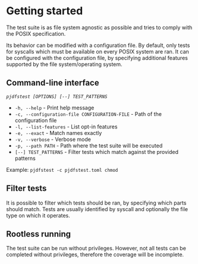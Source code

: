 # Getting started

The test suite is as file system agnostic as possible
and tries to comply with the POSIX specification.

Its behavior can be modified with a configuration file.
By default, only tests for syscalls which must be available on every POSIX system are ran.
It can be configured with the configuration file, by specifying additional features
supported by the file system/operating system.

## Command-line interface

*`pjdfstest [OPTIONS] [--] TEST_PATTERNS`*

* `-h, --help` - Print help message
* `-c, --configuration-file CONFIGURATION-FILE` - Path of the configuration file
* `-l, --list-features` - List opt-in features
* `-e, --exact` - Match names exactly
* `-v, --verbose` - Verbose mode
* `-p, --path PATH` - Path where the test suite will be executed
* `[--] TEST_PATTERNS` - Filter tests which match against the provided patterns

Example: `pjdfstest -c pjdfstest.toml chmod`

## Filter tests

It is possible to filter which tests should be ran, by specifying which parts should match.
Tests are usually identified by syscall and optionally the file type on which it operates.

## Rootless running

The test suite can be run without privileges.
However, not all tests can be completed without privileges,
therefore the coverage will be incomplete.

